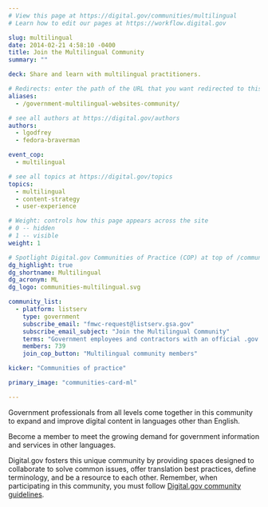 ```yaml
---
# View this page at https://digital.gov/communities/multilingual
# Learn how to edit our pages at https://workflow.digital.gov

slug: multilingual
date: 2014-02-21 4:58:10 -0400
title: Join the Multilingual Community
summary: ""

deck: Share and learn with multilingual practitioners.

# Redirects: enter the path of the URL that you want redirected to this page
aliases:
  - /government-multilingual-websites-community/

# see all authors at https://digital.gov/authors
authors:
  - lgodfrey
  - fedora-braverman

event_cop:
  - multilingual

# see all topics at https://digital.gov/topics
topics:
  - multilingual
  - content-strategy
  - user-experience

# Weight: controls how this page appears across the site
# 0 -- hidden
# 1 -- visible
weight: 1

# Spotlight Digital.gov Communities of Practice (COP) at top of /communities
dg_highlight: true
dg_shortname: Multilingual
dg_acronym: ML
dg_logo: communities-multilingual.svg

community_list:
  - platform: listserv
    type: government
    subscribe_email: "fmwc-request@listserv.gsa.gov"
    subscribe_email_subject: "Join the Multilingual Community"
    terms: "Government employees and contractors with an official .gov or .mil email are eligible to join."
    members: 739
    join_cop_button: "Multilingual community members"

kicker: "Communities of practice"

primary_image: "communities-card-ml"

---
```

Government professionals from all levels come together in this community to expand and improve digital content in languages other than English.

Become a member to meet the growing demand for government information and services in other languages.

Digital.gov fosters this unique community by providing spaces designed to collaborate to solve common issues, offer translation best practices, define terminology, and be a resource to each other. Remember, when participating in this community, you must follow [Digital.gov community guidelines](https://digital.gov/communities/community-guidelines/).